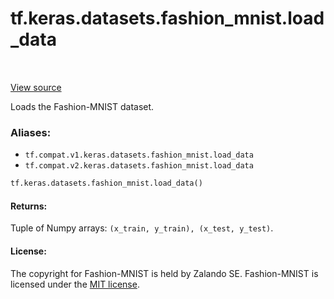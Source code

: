 <div itemscope itemtype="http://developers.google.com/ReferenceObject">
<meta itemprop="name" content="tf.keras.datasets.fashion_mnist.load_data" />
<meta itemprop="path" content="Stable" />
</div>

# tf.keras.datasets.fashion_mnist.load_data

<!-- Insert buttons -->

<table class="tfo-notebook-buttons tfo-api" align="left">
</table>

<a target="_blank" href="/code/stable/tensorflow/python/keras/datasets/fashion_mnist.py">View source</a>



<!-- Start diff -->
Loads the Fashion-MNIST dataset.

### Aliases:

* `tf.compat.v1.keras.datasets.fashion_mnist.load_data`
* `tf.compat.v2.keras.datasets.fashion_mnist.load_data`


``` python
tf.keras.datasets.fashion_mnist.load_data()
```



<!-- Placeholder for "Used in" -->


#### Returns:

Tuple of Numpy arrays: `(x_train, y_train), (x_test, y_test)`.



#### License:

The copyright for Fashion-MNIST is held by Zalando SE.
Fashion-MNIST is licensed under the [MIT license](
https://github.com/zalandoresearch/fashion-mnist/blob/master/LICENSE).
